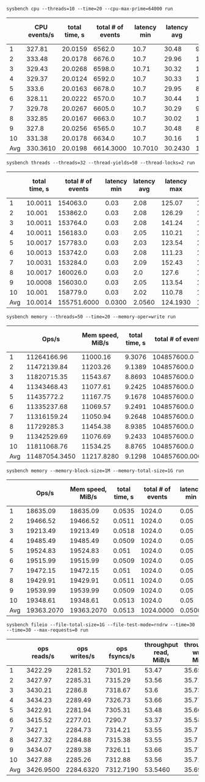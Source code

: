 `sysbench cpu --threads=10 --time=20 --cpu-max-prime=64000 run`

|     | CPU events/s | total time, s | total # of events | latency min | latency avg | latency max | latency 95p | latency sum | events avg | events stddev | exec time avg | exec time sttdev |
| --- | ------------ | ------------- | ----------------- | ----------- | ----------- | ----------- | ----------- | ----------- | ---------- | ------------- | ------------- | ---------------- |
| 1 | 327.81 | 20.0159 | 6562.0 | 10.7 | 30.48 | 97.41 | 51.94 | 200007.09 | 656.2 | 27.25 | 20.0007 | 0.01 |
| 2 | 333.48 | 20.0178 | 6676.0 | 10.7 | 29.96 | 131.37 | 50.11 | 199992.36 | 667.6 | 27.66 | 19.9992 | 0.01 |
| 3 | 329.43 | 20.0268 | 6598.0 | 10.71 | 30.32 | 111.12 | 51.02 | 200082.6 | 659.8 | 30.6 | 20.0083 | 0.01 |
| 4 | 329.37 | 20.0124 | 6592.0 | 10.7 | 30.33 | 108.24 | 51.02 | 199961.35 | 659.2 | 10.99 | 19.9961 | 0.01 |
| 5 | 333.6 | 20.0163 | 6678.0 | 10.7 | 29.95 | 84.1 | 49.21 | 200015.01 | 667.8 | 19.22 | 20.0015 | 0.01 |
| 6 | 328.11 | 20.0222 | 6570.0 | 10.7 | 30.44 | 120.31 | 51.02 | 200013.24 | 657.0 | 24.59 | 20.0013 | 0.01 |
| 7 | 329.78 | 20.0267 | 6605.0 | 10.7 | 30.29 | 94.1 | 50.11 | 200084.35 | 660.5 | 23.97 | 20.0084 | 0.01 |
| 8 | 332.85 | 20.0167 | 6663.0 | 10.7 | 30.02 | 119.76 | 49.21 | 199995.63 | 666.3 | 18.2 | 19.9996 | 0.02 |
| 9 | 327.8 | 20.0256 | 6565.0 | 10.7 | 30.48 | 89.21 | 51.94 | 200108.55 | 656.5 | 26.23 | 20.0109 | 0.01 |
| 10 | 331.38 | 20.0178 | 6634.0 | 10.7 | 30.16 | 101.41 | 51.02 | 200049.16 | 663.4 | 24.77 | 20.0049 | 0.01 |
| Avg | 330.3610 | 20.0198 | 6614.3000 | 10.7010 | 30.2430 | 105.7030 | 50.6600 | 200030.9340 | 661.4300 | 23.3480 | 20.0031 | 0.0110 |

`sysbench threads --threads=32 --thread-yields=50 --thread-locks=2 run`

|     | total time, s | total # of events | latency min | latency avg | latency max | latency 95p | latency sum | events avg | events stddev | exec time avg | exec time sttdev |
| --- | ------------- | ----------------- | ----------- | ----------- | ----------- | ----------- | ----------- | ---------- | ------------- | ------------- | ---------------- |
| 1 | 10.0011 | 154063.0 | 0.03 | 2.08 | 125.07 | 13.95 | 319987.43 | 4814.4688 | 348.15 | 9.9996 | 0.0 |
| 2 | 10.001 | 153862.0 | 0.03 | 2.08 | 126.29 | 13.7 | 319983.6 | 4808.1875 | 370.42 | 9.9995 | 0.0 |
| 3 | 10.0011 | 153764.0 | 0.03 | 2.08 | 141.24 | 13.46 | 319984.58 | 4805.125 | 301.36 | 9.9995 | 0.0 |
| 4 | 10.0011 | 156183.0 | 0.03 | 2.05 | 110.21 | 13.22 | 319987.27 | 4880.7188 | 396.88 | 9.9996 | 0.0 |
| 5 | 10.0017 | 157783.0 | 0.03 | 2.03 | 123.54 | 12.75 | 319997.5 | 4930.7188 | 329.88 | 9.9999 | 0.0 |
| 6 | 10.0013 | 153742.0 | 0.03 | 2.08 | 111.23 | 13.46 | 319969.08 | 4804.4375 | 300.71 | 9.999 | 0.0 |
| 7 | 10.0031 | 153284.0 | 0.03 | 2.09 | 152.43 | 13.95 | 320037.24 | 4790.125 | 325.75 | 10.0012 | 0.0 |
| 8 | 10.0017 | 160026.0 | 0.03 | 2.0 | 127.6 | 12.98 | 319991.32 | 5000.8125 | 288.67 | 9.9997 | 0.0 |
| 9 | 10.0008 | 156030.0 | 0.03 | 2.05 | 113.54 | 13.7 | 319966.79 | 4875.9375 | 320.36 | 9.999 | 0.0 |
| 10 | 10.001 | 158779.0 | 0.03 | 2.02 | 110.78 | 12.98 | 319982.23 | 4961.8438 | 261.76 | 9.9994 | 0.0 |
| Avg | 10.0014 | 155751.6000 | 0.0300 | 2.0560 | 124.1930 | 13.4150 | 319988.7040 | 4867.2375 | 324.3940 | 9.9996 | 0.0000 |

`sysbench memory --threads=50 --time=20 --memory-oper=write run`

|     | Ops/s | Mem speed, MiB/s | total time, s | total # of events | latency min | latency avg | latency max | latency 95p | latency sum | events avg | events stddev | exec time avg | exec time sttdev |
| --- | ----- | ---------------- | ------------- | ----------------- | ----------- | ----------- | ----------- | ----------- | ----------- | ---------- | ------------- | ------------- | ---------------- |
| 1 | 11264166.96 | 11000.16 | 9.3076 | 104857600.0 | 0.0 | 0.0 | 198.06 | 0.0 | 317768.38 | 2097152.0 | 0.0 | 6.3554 | 0.58 |
| 2 | 11472139.84 | 11203.26 | 9.1389 | 104857600.0 | 0.0 | 0.0 | 178.09 | 0.0 | 313262.27 | 2097152.0 | 0.0 | 6.2652 | 0.42 |
| 3 | 11820715.35 | 11543.67 | 8.8693 | 104857600.0 | 0.0 | 0.0 | 153.34 | 0.0 | 302573.0 | 2097152.0 | 0.0 | 6.0515 | 0.38 |
| 4 | 11343468.43 | 11077.61 | 9.2425 | 104857600.0 | 0.0 | 0.0 | 208.31 | 0.0 | 321105.28 | 2097152.0 | 0.0 | 6.4221 | 0.49 |
| 5 | 11435772.2 | 11167.75 | 9.1678 | 104857600.0 | 0.0 | 0.0 | 207.07 | 0.0 | 320081.06 | 2097152.0 | 0.0 | 6.4016 | 0.41 |
| 6 | 11335237.68 | 11069.57 | 9.2491 | 104857600.0 | 0.0 | 0.0 | 186.67 | 0.0 | 313169.82 | 2097152.0 | 0.0 | 6.2634 | 0.57 |
| 7 | 11316159.24 | 11050.94 | 9.2648 | 104857600.0 | 0.0 | 0.0 | 210.43 | 0.0 | 313697.01 | 2097152.0 | 0.0 | 6.2739 | 0.34 |
| 8 | 11729285.3 | 11454.38 | 8.9385 | 104857600.0 | 0.0 | 0.0 | 236.69 | 0.0 | 301067.6 | 2097152.0 | 0.0 | 6.0214 | 0.51 |
| 9 | 11342529.69 | 11076.69 | 9.2433 | 104857600.0 | 0.0 | 0.0 | 166.66 | 0.0 | 313592.42 | 2097152.0 | 0.0 | 6.2718 | 0.52 |
| 10 | 11811068.76 | 11534.25 | 8.8765 | 104857600.0 | 0.0 | 0.0 | 153.34 | 0.0 | 301533.21 | 2097152.0 | 0.0 | 6.0307 | 0.35 |
| Avg | 11487054.3450 | 11217.8280 | 9.1298 | 104857600.0000 | 0.0000 | 0.0000 | 189.8660 | 0.0000 | 311785.0050 | 2097152.0000 | 0.0000 | 6.2357 | 0.4570 |

`sysbench memory --memory-block-size=1M --memory-total-size=1G run`

|     | Ops/s | Mem speed, MiB/s | total time, s | total # of events | latency min | latency avg | latency max | latency 95p | latency sum | events avg | events stddev | exec time avg | exec time sttdev |
| --- | ----- | ---------------- | ------------- | ----------------- | ----------- | ----------- | ----------- | ----------- | ----------- | ---------- | ------------- | ------------- | ---------------- |
| 1 | 18635.09 | 18635.09 | 0.0535 | 1024.0 | 0.05 | 0.05 | 1.88 | 0.05 | 52.99 | 1024.0 | 0.0 | 0.053 | 0.0 |
| 2 | 19466.52 | 19466.52 | 0.0511 | 1024.0 | 0.05 | 0.05 | 0.11 | 0.05 | 50.62 | 1024.0 | 0.0 | 0.0506 | 0.0 |
| 3 | 19213.49 | 19213.49 | 0.0518 | 1024.0 | 0.05 | 0.05 | 0.7 | 0.05 | 51.32 | 1024.0 | 0.0 | 0.0513 | 0.0 |
| 4 | 19485.49 | 19485.49 | 0.0509 | 1024.0 | 0.05 | 0.05 | 0.14 | 0.05 | 50.54 | 1024.0 | 0.0 | 0.0505 | 0.0 |
| 5 | 19524.83 | 19524.83 | 0.051 | 1024.0 | 0.05 | 0.05 | 0.07 | 0.05 | 50.56 | 1024.0 | 0.0 | 0.0506 | 0.0 |
| 6 | 19515.99 | 19515.99 | 0.0509 | 1024.0 | 0.05 | 0.05 | 0.09 | 0.05 | 50.52 | 1024.0 | 0.0 | 0.0505 | 0.0 |
| 7 | 19472.15 | 19472.15 | 0.051 | 1024.0 | 0.05 | 0.05 | 0.08 | 0.05 | 50.56 | 1024.0 | 0.0 | 0.0506 | 0.0 |
| 8 | 19429.91 | 19429.91 | 0.0511 | 1024.0 | 0.05 | 0.05 | 0.09 | 0.05 | 50.68 | 1024.0 | 0.0 | 0.0507 | 0.0 |
| 9 | 19539.99 | 19539.99 | 0.0509 | 1024.0 | 0.05 | 0.05 | 0.07 | 0.05 | 50.49 | 1024.0 | 0.0 | 0.0505 | 0.0 |
| 10 | 19348.61 | 19348.61 | 0.0513 | 1024.0 | 0.05 | 0.05 | 0.07 | 0.06 | 50.9 | 1024.0 | 0.0 | 0.0509 | 0.0 |
| Avg | 19363.2070 | 19363.2070 | 0.0513 | 1024.0000 | 0.0500 | 0.0500 | 0.3300 | 0.0510 | 50.9180 | 1024.0000 | 0.0000 | 0.0509 | 0.0000 |

`sysbench fileio --file-total-size=1G --file-test-mode=rndrw --time=30 --time=30 --max-requests=0 run`

|     | ops reads/s | ops writes/s | ops fsyncs/s | throughput read, MiB/s | throughput write, MiB/s | total time, s | total # of events | latency min | latency avg | latency max | latency 95p | latency sum | events avg | events stddev | exec time avg | exec time sttdev |
| --- | ----------- | ------------ | ------------ | ---------------------- | ----------------------- | ------------- | ----------------- | ----------- | ----------- | ----------- | ----------- | ----------- | ---------- | ------------- | ------------- | ---------------- |
| 1 | 3422.29 | 2281.52 | 7301.91 | 53.47 | 35.65 | 30.0134 | 390239.0 | 0.0 | 0.08 | 23.16 | 0.39 | 29897.92 | 390239.0 | 0.0 | 29.8979 | 0.0 |
| 2 | 3427.97 | 2285.31 | 7315.29 | 53.56 | 35.71 | 30.0162 | 390961.0 | 0.0 | 0.08 | 23.62 | 0.39 | 29900.26 | 390961.0 | 0.0 | 29.9003 | 0.0 |
| 3 | 3430.21 | 2286.8 | 7318.67 | 53.6 | 35.73 | 30.014 | 391147.0 | 0.0 | 0.08 | 22.82 | 0.39 | 29898.3 | 391147.0 | 0.0 | 29.8983 | 0.0 |
| 4 | 3434.23 | 2289.49 | 7326.73 | 53.66 | 35.77 | 30.0138 | 391587.0 | 0.0 | 0.08 | 24.29 | 0.39 | 29896.34 | 391587.0 | 0.0 | 29.8963 | 0.0 |
| 5 | 3422.91 | 2281.94 | 7305.31 | 53.48 | 35.66 | 30.0079 | 390301.0 | 0.0 | 0.08 | 22.91 | 0.39 | 29894.86 | 390301.0 | 0.0 | 29.8949 | 0.0 |
| 6 | 3415.52 | 2277.01 | 7290.7 | 53.37 | 35.58 | 30.0027 | 389424.0 | 0.0 | 0.08 | 24.28 | 0.39 | 29892.06 | 389424.0 | 0.0 | 29.8921 | 0.0 |
| 7 | 3427.1 | 2284.73 | 7314.21 | 53.55 | 35.7 | 30.0062 | 390756.0 | 0.0 | 0.08 | 22.86 | 0.39 | 29896.35 | 390756.0 | 0.0 | 29.8964 | 0.0 |
| 8 | 3427.32 | 2284.88 | 7315.38 | 53.55 | 35.7 | 30.0043 | 390777.0 | 0.0 | 0.08 | 24.28 | 0.39 | 29897.88 | 390777.0 | 0.0 | 29.8979 | 0.0 |
| 9 | 3434.07 | 2289.38 | 7326.11 | 53.66 | 35.77 | 30.0154 | 391579.0 | 0.0 | 0.08 | 24.36 | 0.39 | 29896.06 | 391579.0 | 0.0 | 29.8961 | 0.0 |
| 10 | 3427.88 | 2285.26 | 7312.88 | 53.56 | 35.71 | 30.017 | 390894.0 | 0.0 | 0.08 | 22.76 | 0.39 | 29899.99 | 390894.0 | 0.0 | 29.9 | 0.0 |
| Avg | 3426.9500 | 2284.6320 | 7312.7190 | 53.5460 | 35.6980 | 30.0111 | 390766.5000 | 0.0000 | 0.0800 | 23.5340 | 0.3900 | 29897.0020 | 390766.5000 | 0.0000 | 29.8970 | 0.0000 |
